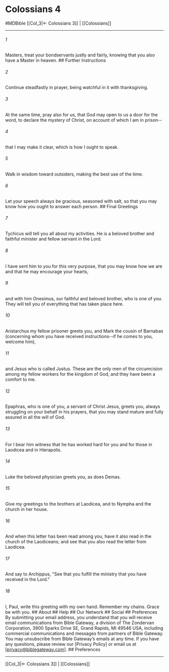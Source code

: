 # Colossians 4
#MDBible
[[Col_3|← Colossians 3]] | [[Colossians]]

***


###### 1 
Masters, treat your bondservants justly and fairly, knowing that you also have a Master in heaven. ## Further Instructions 

###### 2 
Continue steadfastly in prayer, being watchful in it with thanksgiving. 

###### 3 
At the same time, pray also for us, that God may open to us a door for the word, to declare the mystery of Christ, on account of which I am in prison-- 

###### 4 
that I may make it clear, which is how I ought to speak. 

###### 5 
Walk in wisdom toward outsiders, making the best use of the time. 

###### 6 
Let your speech always be gracious, seasoned with salt, so that you may know how you ought to answer each person. ## Final Greetings 

###### 7 
Tychicus will tell you all about my activities. He is a beloved brother and faithful minister and fellow servant in the Lord. 

###### 8 
I have sent him to you for this very purpose, that you may know how we are and that he may encourage your hearts, 

###### 9 
and with him Onesimus, our faithful and beloved brother, who is one of you. They will tell you of everything that has taken place here. 

###### 10 
Aristarchus my fellow prisoner greets you, and Mark the cousin of Barnabas (concerning whom you have received instructions--if he comes to you, welcome him), 

###### 11 
and Jesus who is called Justus. These are the only men of the circumcision among my fellow workers for the kingdom of God, and they have been a comfort to me. 

###### 12 
Epaphras, who is one of you, a servant of Christ Jesus, greets you, always struggling on your behalf in his prayers, that you may stand mature and fully assured in all the will of God. 

###### 13 
For I bear him witness that he has worked hard for you and for those in Laodicea and in Hierapolis. 

###### 14 
Luke the beloved physician greets you, as does Demas. 

###### 15 
Give my greetings to the brothers at Laodicea, and to Nympha and the church in her house. 

###### 16 
And when this letter has been read among you, have it also read in the church of the Laodiceans; and see that you also read the letter from Laodicea. 

###### 17 
And say to Archippus, "See that you fulfill the ministry that you have received in the Lord." 

###### 18 
I, Paul, write this greeting with my own hand. Remember my chains. Grace be with you. ## About ## Help ## Our Network ## Social ## Preferences By submitting your email address, you understand that you will receive email communications from Bible Gateway, a division of The Zondervan Corporation, 3900 Sparks Drive SE, Grand Rapids, MI 49546 USA, including commercial communications and messages from partners of Bible Gateway. You may unsubscribe from Bible Gateway&rsquo;s emails at any time. If you have any questions, please review our [Privacy Policy] or email us at [privacy@biblegateway.com]. ## Preferences

***

[[Col_3|← Colossians 3]] | [[Colossians]]
